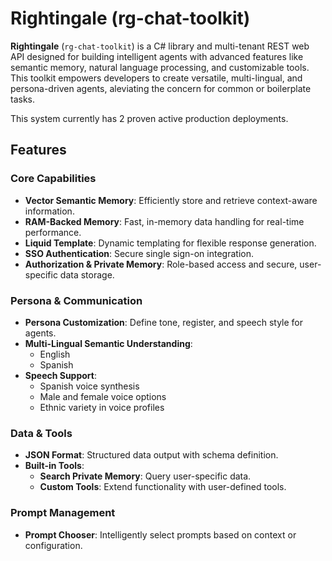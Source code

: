 # Rightingale (rg-chat-toolkit)

**Rightingale** (`rg-chat-toolkit`) is a C# library and multi-tenant REST web API designed for building intelligent agents with advanced features like semantic memory, natural language processing, and customizable tools. This toolkit empowers developers to create versatile, multi-lingual, and persona-driven agents, aleviating the concern for common or boilerplate tasks.

This system currently has 2 proven active production deployments.

## Features

### Core Capabilities
- **Vector Semantic Memory**: Efficiently store and retrieve context-aware information.
- **RAM-Backed Memory**: Fast, in-memory data handling for real-time performance.
- **Liquid Template**: Dynamic templating for flexible response generation.
- **SSO Authentication**: Secure single sign-on integration.
- **Authorization & Private Memory**: Role-based access and secure, user-specific data storage.

### Persona & Communication
- **Persona Customization**: Define tone, register, and speech style for agents.
- **Multi-Lingual Semantic Understanding**:
  - English
  - Spanish
- **Speech Support**:
  - Spanish voice synthesis
  - Male and female voice options
  - Ethnic variety in voice profiles

### Data & Tools
- **JSON Format**: Structured data output with schema definition.
- **Built-in Tools**:
  - **Search Private Memory**: Query user-specific data.
  - **Custom Tools**: Extend functionality with user-defined tools.

### Prompt Management
- **Prompt Chooser**: Intelligently select prompts based on context or configuration.
